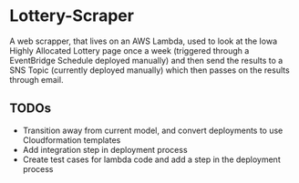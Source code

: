 # Lottery-Scraper

A web scrapper, that lives on an AWS Lambda, used to look at the Iowa Highly Allocated Lottery page once a week (triggered through a EventBridge Schedule deployed manually) and then send the results to a SNS Topic (currently deployed manually) which then passes on the results through email.

## TODOs
* Transition away from current model, and convert deployments to use Cloudformation templates
* Add integration step in deployment process
* Create test cases for lambda code and add a step in the deployment process
